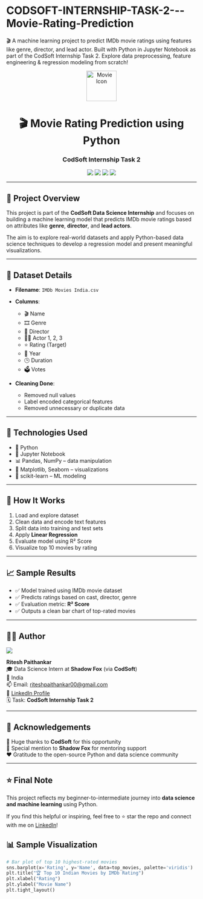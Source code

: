 # CODSOFT-INTERNSHIP-TASK-2---Movie-Rating-Prediction
🎬 A machine learning project to predict IMDb movie ratings using features like genre, director, and lead actor. Built with Python in Jupyter Notebook as part of the CodSoft Internship Task 2. Explore data preprocessing, feature engineering &amp; regression modeling from scratch!

<p align="center">
  <img src="https://img.icons8.com/external-flatart-icons-flat-flatarticons/64/000000/external-movie-review-cinema-flatart-icons-flat-flatarticons.png" alt="Movie Icon" width="80"/>
</p>

<h1 align="center">🎬 Movie Rating Prediction using Python</h1>
<h3 align="center">CodSoft Internship Task 2</h3>

<p align="center">
  <img src="https://img.shields.io/badge/Status-Completed-brightgreen?style=flat-square" />
  <img src="https://img.shields.io/badge/Python-3.9+-blue?style=flat-square&logo=python" />
  <img src="https://img.shields.io/badge/Jupyter-Notebook-orange?style=flat-square&logo=jupyter" />
  <img src="https://img.shields.io/badge/Internship-CodSoft%20%7C%20ShadowFox-red?style=flat-square" />
</p>

---

## 📌 Project Overview

This project is part of the **CodSoft Data Science Internship** and focuses on building a machine learning model that predicts IMDb movie ratings based on attributes like **genre**, **director**, and **lead actors**.

The aim is to explore real-world datasets and apply Python-based data science techniques to develop a regression model and present meaningful visualizations.

---

## 📁 Dataset Details

- **Filename**: `IMDb Movies India.csv`
- **Columns**:
  - 🎬 Name
  - 🎞️ Genre
  - 🎥 Director
  - 🧑‍🎤 Actor 1, 2, 3
  - ⭐ Rating (Target)
  - 📅 Year
  - 🕒 Duration
  - 🗳️ Votes

- **Cleaning Done**:
  - Removed null values  
  - Label encoded categorical features  
  - Removed unnecessary or duplicate data

---

## 🧪 Technologies Used

- 🐍 Python  
- 📓 Jupyter Notebook  
- 📊 Pandas, NumPy – data manipulation  
- 🎨 Matplotlib, Seaborn – visualizations  
- 🧠 scikit-learn – ML modeling  

---

## 🔧 How It Works

1. Load and explore dataset  
2. Clean data and encode text features  
3. Split data into training and test sets  
4. Apply **Linear Regression**  
5. Evaluate model using R² Score  
6. Visualize top 10 movies by rating

---

## 📈 Sample Results

- ✅ Model trained using IMDb movie dataset  
- ✅ Predicts ratings based on cast, director, genre  
- ✅ Evaluation metric: **R² Score**  
- ✅ Outputs a clean bar chart of top-rated movies  

---

## 👨‍💻 Author

<p align="left">
  <img src="https://img.shields.io/badge/Author-Ritesh%20Paithankar-blueviolet?style=for-the-badge&logo=github" />
</p>

**Ritesh Paithankar**  
🎓 Data Science Intern at **Shadow Fox** (via **CodSoft**)  
📍 India  
📫 Email: riteshpaithankar00@gmail.com  
🔗 [LinkedIn Profile](https://www.linkedin.com/in/ritesh-paithankar-4b43a828a)  
🗓️ Task: **CodSoft Internship Task 2**

---

## 🤝 Acknowledgements

🙏 Huge thanks to **CodSoft** for this opportunity  
🎯 Special mention to **Shadow Fox** for mentoring support  
❤️ Gratitude to the open-source Python and data science community  

---

## ⭐ Final Note

This project reflects my beginner-to-intermediate journey into **data science and machine learning** using Python.

If you find this helpful or inspiring, feel free to ⭐ star the repo and connect with me on [LinkedIn](https://www.linkedin.com/in/ritesh-paithankar-4b43a828a)!


## 📊 Sample Visualization

```python
# Bar plot of top 10 highest-rated movies
sns.barplot(x='Rating', y='Name', data=top_movies, palette='viridis')
plt.title("🏆 Top 10 Indian Movies by IMDb Rating")
plt.xlabel("Rating")
plt.ylabel("Movie Name")
plt.tight_layout()

